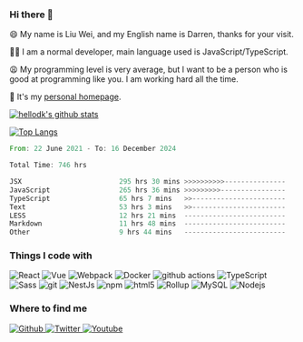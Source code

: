 
### Hi there 👋

😄️ My name is Liu Wei, and my English name is Darren, thanks for your visit.

🙏🏻 I am a normal developer, main language used is JavaScript/TypeScript.

😩️ My programming level is very average, but I want to be a person who is good at programming like you. I am working hard all the time.

👀️ It's my [personal homepage](https://darrenliuwei.com).

[![hellodk's github stats](https://github-readme-stats.vercel.app/api?username=darrenliuwei)](https://github.com/anuraghazra/github-readme-stats)

[![Top Langs](https://github-readme-stats.vercel.app/api/top-langs/?username=darrenliuwei)](https://github.com/anuraghazra/github-readme-stats)

<!--START_SECTION:waka-->

```rust
From: 22 June 2021 - To: 16 December 2024

Total Time: 746 hrs

JSX                        295 hrs 30 mins >>>>>>>>>>---------------   39.10 %
JavaScript                 265 hrs 36 mins >>>>>>>>>----------------   35.14 %
TypeScript                 65 hrs 7 mins   >>-----------------------   08.62 %
Text                       53 hrs 3 mins   >>-----------------------   07.02 %
LESS                       12 hrs 21 mins  -------------------------   01.64 %
Markdown                   11 hrs 48 mins  -------------------------   01.56 %
Other                      9 hrs 44 mins   -------------------------   01.29 %
```

<!--END_SECTION:waka-->

<h3>Things I code with</h3>
<p>
  <img alt="React" src="https://img.shields.io/badge/-React-45b8d8?style=flat-square&logo=react&logoColor=white" />
  <img alt="Vue" src="https://img.shields.io/badge/-Vue-4fc08d?style=flat&logo=vuedotjs&logoColor=fff" />
  <img alt="Webpack" src="https://img.shields.io/badge/-Webpack-8DD6F9?style=flat-square&logo=webpack&logoColor=white" /> 
  <img alt="Docker" src="https://img.shields.io/badge/-Docker-46a2f1?style=flat-square&logo=docker&logoColor=white" />
  <img alt="github actions" src="https://img.shields.io/badge/-Github_Actions-2088FF?style=flat-square&logo=github-actions&logoColor=white" />
  <img alt="TypeScript" src="https://img.shields.io/badge/-TypeScript-007ACC?style=flat-square&logo=typescript&logoColor=white" />
  <img alt="Sass" src="https://img.shields.io/badge/-Sass-CC6699?style=flat-square&logo=sass&logoColor=white" />
  <img alt="git" src="https://img.shields.io/badge/-Git-F05032?style=flat-square&logo=git&logoColor=white" />
  <img alt="NestJs" src="https://img.shields.io/badge/-NestJs-ea2845?style=flat-square&logo=nestjs&logoColor=white" />
  <img alt="npm" src="https://img.shields.io/badge/-NPM-CB3837?style=flat-square&logo=npm&logoColor=white" />
  <img alt="html5" src="https://img.shields.io/badge/-HTML5-E34F26?style=flat-square&logo=html5&logoColor=white" />
  <img alt="Rollup" src="https://img.shields.io/badge/-Rollup-EC4A3F?style=flat-square&logo=rollup.js&logoColor=white" />
  <img alt="MySQL" src="https://img.shields.io/badge/-MySQL-1a73e8?style=flat-square&logo=mysql&logoColor=white" />
  <img alt="Nodejs" src="https://img.shields.io/badge/-Nodejs-43853d?style=flat-square&logo=Node.js&logoColor=white" />
</p>

<h3>Where to find me</h3>
<p>
  <a href="https://github.com/darrenliuwei" target="_blank">
    <img alt="Github" src="https://img.shields.io/badge/GitHub-%2312100E.svg?&style=for-the-badge&logo=Github&logoColor=white" />
  </a> 
  <a href="https://twitter.com/darrenliuwei" target="_blank">
    <img alt="Twitter" src="https://img.shields.io/badge/twitter-%231DA1F2.svg?&style=for-the-badge&logo=twitter&logoColor=white" />
  </a> 
  <a href="https://www.youtube.com/sphard" target="_blank">
    <img alt="Youtube" src="https://img.shields.io/badge/youtube-%23ff5722.svg?&style=for-the-badge&logo=youtube&logoColor=white" />
  </a> 
</p>
